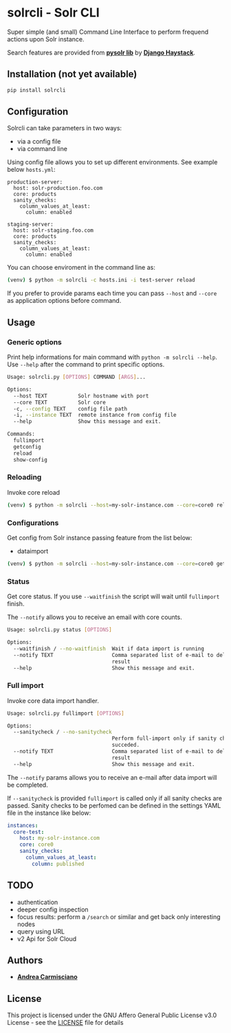 # solrcli - Solr CLI

Super simple (and small) Command Line Interface to perform frequend actions upon Solr instance. 

Search features are provided from [**pysolr lib**](https://github.com/django-haystack/pysolr/) by [**Django Haystack**](https://github.com/django-haystack).


## Installation (not yet available)

```bash
pip install solrcli
```

## Configuration

Solrcli can take parameters in two ways:

* via a config file
* via command line

Using config file allows you to set up different environments. See example below `hosts.yml`:

```
production-server:
  host: solr-production.foo.com
  core: products
  sanity_checks:
    column_values_at_least: 
      column: enabled

staging-server:
  host: solr-staging.foo.com
  core: products
  sanity_checks:
    column_values_at_least: 
      column: enabled

```

You can choose enviroment in the command line as:

```bash
(venv) $ python -m solrcli -c hosts.ini -i test-server reload
```

If you prefer to provide params each time you can pass `--host` and `--core` as application options before command.


## Usage

### Generic options

Print help informations for main command with `python -m solrcli --help`. Use `--help` after the command to print specific options.

```bash
Usage: solrcli.py [OPTIONS] COMMAND [ARGS]...

Options:
  --host TEXT          Solr hostname with port
  --core TEXT          Solr core
  -c, --config TEXT    config file path
  -i, --instance TEXT  remote instance from config file
  --help               Show this message and exit.

Commands:
  fullimport
  getconfig
  reload
  show-config
```

### Reloading

Invoke core reload

```bash
(venv) $ python -m solrcli --host=my-solr-instance.com --core=core0 reload
```

### Configurations

Get config from Solr instance passing feature from the list below:

* dataimport

```bash
(venv) $ python -m solrcli --host=my-solr-instance.com --core=core0 getconfig --feature=dataimport
```

### Status

Get core status. If you use `--waitfinish` the script will wait until `fullimport` finish.

The `--notify` allows you to receive an email with core counts.

```bash
Usage: solrcli.py status [OPTIONS]

Options:
  --waitfinish / --no-waitfinish  Wait if data import is running
  --notify TEXT                   Comma separated list of e-mail to deliver
                                  result
  --help                          Show this message and exit.
```


### Full import

Invoke core data import handler. 
```bash
Usage: solrcli.py fullimport [OPTIONS]

Options:
  --sanitycheck / --no-sanitycheck
                                  Perform full-import only if sanity check
                                  succeded.
  --notify TEXT                   Comma separated list of e-mail to deliver
                                  result
  --help                          Show this message and exit.
```

The `--notify` params allows you to receive an e-mail after data import will be completed.

If `--sanitycheck` is provided `fullimport` is called only if all sanity checks are passed. 
Sanity checks to be perfomed can be defined in the settings YAML file in the instance like below:

```yaml
instances:
  core-test:
    host: my-solr-instance.com
    core: core0
    sanity_checks:
      column_values_at_least: 
        column: published
```

## TODO

* authentication
* deeper config inspection
* focus results: perform a `/search` or similar and get back only interesting nodes
* query using URL
* v2 Api for Solr Cloud

## Authors

* [**Andrea Carmisciano**](https://github.com/acarmisc/)


## License

This project is licensed under the GNU Affero General Public License v3.0 License - see the [LICENSE](LICENSE) file for details
